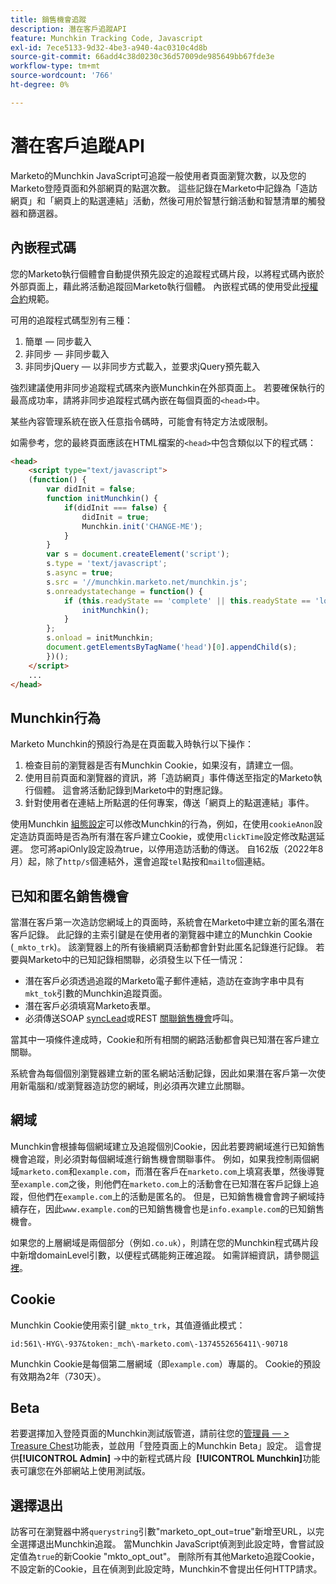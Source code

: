 ```yaml
---
title: 銷售機會追蹤
description: 潛在客戶追蹤API
feature: Munchkin Tracking Code, Javascript
exl-id: 7ece5133-9d32-4be3-a940-4ac0310c4d8b
source-git-commit: 66add4c38d0230c36d57009de985649bb67fde3e
workflow-type: tm+mt
source-wordcount: '766'
ht-degree: 0%

---
```


# 潛在客戶追蹤API

Marketo的Munchkin JavaScript可追蹤一般使用者頁面瀏覽次數，以及您的Marketo登陸頁面和外部網頁的點選次數。 這些記錄在Marketo中記錄為「造訪網頁」和「網頁上的點選連結」活動，然後可用於智慧行銷活動和智慧清單的觸發器和篩選器。

## 內嵌程式碼

您的Marketo執行個體會自動提供預先設定的追蹤程式碼片段，以將程式碼內嵌於外部頁面上，藉此將活動追蹤回Marketo執行個體。 內嵌程式碼的使用受此[授權合約](../munchkin-license.pdf)規範。

可用的追蹤程式碼型別有三種：

1. 簡單 — 同步載入
1. 非同步 — 非同步載入
1. 非同步jQuery — 以非同步方式載入，並要求jQuery預先載入

強烈建議使用非同步追蹤程式碼來內嵌Munchkin在外部頁面上。 若要確保執行的最高成功率，請將非同步追蹤程式碼內嵌在每個頁面的`<head>`中。

某些內容管理系統在嵌入任意指令碼時，可能會有特定方法或限制。

如需參考，您的最終頁面應該在HTML檔案的`<head>`中包含類似以下的程式碼：

```html
<head>
    <script type="text/javascript">
    (function() {
        var didInit = false;
        function initMunchkin() {
            if(didInit === false) {
                didInit = true;
                Munchkin.init('CHANGE-ME');
            }
        }
        var s = document.createElement('script');
        s.type = 'text/javascript';
        s.async = true;
        s.src = '//munchkin.marketo.net/munchkin.js';
        s.onreadystatechange = function() {
            if (this.readyState == 'complete' || this.readyState == 'loaded') {
                initMunchkin();
            }
        };
        s.onload = initMunchkin;
        document.getElementsByTagName('head')[0].appendChild(s);
        })();
    </script>
    ...
</head>
```

## Munchkin行為

Marketo Munchkin的預設行為是在頁面載入時執行以下操作：

1. 檢查目前的瀏覽器是否有Munchkin Cookie，如果沒有，請建立一個。
1. 使用目前頁面和瀏覽器的資訊，將「造訪網頁」事件傳送至指定的Marketo執行個體。 這會將活動記錄到Marketo中的對應記錄。
1. 針對使用者在連結上所點選的任何專案，傳送「網頁上的點選連結」事件。

使用Munchkin [組態設定](lead-tracking.md#lead-tracking-api)可以修改Munchkin的行為，例如，在使用`cookieAnon`設定造訪頁面時是否為所有潛在客戶建立Cookie，或使用`clickTime`設定修改點選延遲。 您可將apiOnly設定設為true，以停用造訪活動的傳送。 自162版（2022年8月）起，除了`http/s`個連結外，還會追蹤`tel`點按和`mailto`個連結。

## 已知和匿名銷售機會

當潛在客戶第一次造訪您網域上的頁面時，系統會在Marketo中建立新的匿名潛在客戶記錄。 此記錄的主索引鍵是在使用者的瀏覽器中建立的Munchkin Cookie (`_mkto_trk`)。 該瀏覽器上的所有後續網頁活動都會針對此匿名記錄進行記錄。 若要與Marketo中的已知記錄相關聯，必須發生以下任一情況：

- 潛在客戶必須透過追蹤的Marketo電子郵件連結，造訪在查詢字串中具有`mkt_tok`引數的Munchkin追蹤頁面。
- 潛在客戶必須填寫Marketo表單。
- 必須傳送SOAP [syncLead](../soap-api/leads.md)或REST [關聯銷售機會](https://developer.adobe.com/marketo-apis/api/mapi/#tag/Leads/operation/associateLeadUsingPOST)呼叫。

當其中一項條件達成時，Cookie和所有相關的網路活動都會與已知潛在客戶建立關聯。

系統會為每個個別瀏覽器建立新的匿名網站活動記錄，因此如果潛在客戶第一次使用新電腦和/或瀏覽器造訪您的網域，則必須再次建立此關聯。

## 網域

Munchkin會根據每個網域建立及追蹤個別Cookie，因此若要跨網域進行已知銷售機會追蹤，則必須對每個網域進行銷售機會關聯事件。 例如，如果我控制兩個網域`marketo.com`和`example.com`，而潛在客戶在`marketo.com`上填寫表單，然後導覽至`example.com`之後，則他們在`marketo.com`上的活動會在已知潛在客戶記錄上追蹤，但他們在`example.com`上的活動是匿名的。 但是，已知銷售機會會跨子網域持續存在，因此`www.example.com`的已知銷售機會也是`info.example.com`的已知銷售機會。

如果您的上層網域是兩個部分（例如`.co.uk`），則請在您的Munchkin程式碼片段中新增domainLevel引數，以便程式碼能夠正確追蹤。 如需詳細資訊，請參閱[這裡](lead-tracking.md#domains)。

## Cookie

Munchkin Cookie使用索引鍵`_mkto_trk`，其值遵循此模式：

`id:561\-HYG\-937&token:_mch\-marketo.com\-1374552656411\-90718`

Munchkin Cookie是每個第二層網域（即`example.com`）專屬的。 Cookie的預設有效期為2年（730天）。

## Beta

若要選擇加入登陸頁面的Munchkin測試版管道，請前往您的[管理員 — > Treasure Chest](https://experienceleague.adobe.com/en/docs/marketo/using/product-docs/administration/settings/enable-or-disable-treasure-chest-features)功能表，並啟用「登陸頁面上的Munchkin Beta」設定。 這會提供&#x200B;**[!UICONTROL Admin]** ->中的新程式碼片段  **[!UICONTROL Munchkin]**&#x200B;功能表可讓您在外部網站上使用測試版。

## 選擇退出

訪客可在瀏覽器中將`querystring`引數&quot;marketo_opt_out=true&quot;新增至URL，以完全選擇退出Munchkin追蹤。 當Munchkin JavaScript偵測到此設定時，會嘗試設定值為`true`的新Cookie &quot;mkto_opt_out&quot;。 刪除所有其他Marketo追蹤Cookie，不設定新的Cookie，且在偵測到此設定時，Munchkin不會提出任何HTTP請求。
